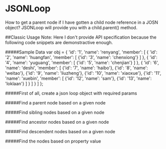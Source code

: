 JSONLoop
========

How to get a parent node if I have gotten a child node reference in a JOSN object? JSONLoop will provide you with a child.parent() method.


##Classic Usage
Note: Here I don't provide API specification because the following code snippets are demonstractive enough.


#####Sample Data
	var obj = {
	  'id': '1',
	  'name': 'renyang',
	  'member': [
	    {
	      'id': '2',
	      'name': 'huangfan',
	      'member': [
	        {'id': '3', 'name': 'chenxiong'}
	      ]
	    },
	    {
	      'id': '4',
	      'name': 'yuguang',
	      'member': [
	        {'id': '5', 'name': 'chenjian'}
	      ]
	    },
	    {
	      'id': '6',
	      'name': 'deshi',
	      'member': [
	        {'id': '7', 'name': 'haibo'},
	        {'id': '8', 'name': 'weitao'},
	        {'id': '9', 'name': 'liuzheng'},
	        {'id': '10', 'name': 'xiaoxue'},
	        {'id': '11', 'name': 'xuebin',
	          'member': [
	            {'id': '12', 'name': 'sam'},
	            {'id': '13', 'name': 'loklaan'}
	          ]
	        }
	      ]
	    }
	  ]
	};
	
	
#####First of all, create a json loop object with required params

#####Find a parent node based on a given node

#####Find sibling nodes based on a given node

#####Find ancestor nodes based on a given node

#####Find descendent nodes based on a given node

#####Find the nodes based on property value

